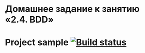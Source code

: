 # Домашнее задание к занятию «2.4. BDD»

# Project sample [![Build status](https://ci.appveyor.com/api/projects/status/4j0xfxdbvncbpnlx/branch/master?svg=true)](https://ci.appveyor.com/project/MarinaS1501/patterns-task1/branch/master)




